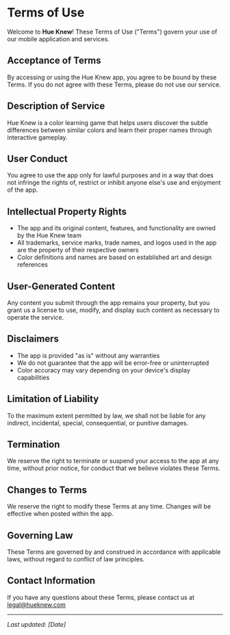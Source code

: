 # Terms of Use

Welcome to **Hue Knew**! These Terms of Use ("Terms") govern your use of our mobile application and services.

## Acceptance of Terms
By accessing or using the Hue Knew app, you agree to be bound by these Terms. If you do not agree with these Terms, please do not use our service.

## Description of Service
Hue Knew is a color learning game that helps users discover the subtle differences between similar colors and learn their proper names through interactive gameplay.

## User Conduct
You agree to use the app only for lawful purposes and in a way that does not infringe the rights of, restrict or inhibit anyone else's use and enjoyment of the app.

## Intellectual Property Rights
- The app and its original content, features, and functionality are owned by the Hue Knew team
- All trademarks, service marks, trade names, and logos used in the app are the property of their respective owners
- Color definitions and names are based on established art and design references

## User-Generated Content
Any content you submit through the app remains your property, but you grant us a license to use, modify, and display such content as necessary to operate the service.

## Disclaimers
- The app is provided "as is" without any warranties
- We do not guarantee that the app will be error-free or uninterrupted
- Color accuracy may vary depending on your device's display capabilities

## Limitation of Liability
To the maximum extent permitted by law, we shall not be liable for any indirect, incidental, special, consequential, or punitive damages.

## Termination
We reserve the right to terminate or suspend your access to the app at any time, without prior notice, for conduct that we believe violates these Terms.

## Changes to Terms
We reserve the right to modify these Terms at any time. Changes will be effective when posted within the app.

## Governing Law
These Terms are governed by and construed in accordance with applicable laws, without regard to conflict of law principles.

## Contact Information
If you have any questions about these Terms, please contact us at legal@hueknew.com

---

*Last updated: [Date]*
